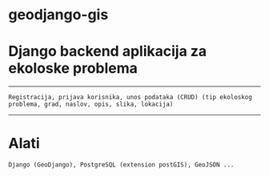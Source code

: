 # geodjango-gis

# Django backend aplikacija za ekoloske problema

----
	Registracija, prijava korisnika, unos podataka (CRUD) (tip ekoloskog problema, grad, naslov, opis, slika, lokacija)

----
# Alati
	Django (GeoDjango), PostgreSQL (extension postGIS), GeoJSON ...
